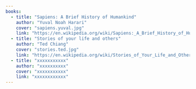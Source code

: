 ```yaml
---
books:
  - title: "Sapiens: A Brief History of Humankind"
    author: "Yuval Noah Harari"
    cover: "sapiens.yuval.jpg"
    link: "https://en.wikipedia.org/wiki/Sapiens:_A_Brief_History_of_Humankind"
  - title: "Stories of your life and others"
    author: "Ted Chiang"
    cover: "stories.ted.jpg"
    link: "https://en.wikipedia.org/wiki/Stories_of_Your_Life_and_Others"
  - title: "xxxxxxxxxxx"
    author: "xxxxxxxxxx"
    cover: "xxxxxxxxxxx"
    link: "xxxxxxxxxxxx"
---
```

